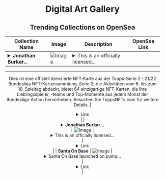 <div align="center">

# Digital Art Gallery

## Trending Collections on OpenSea

| Collection Name                       | Image                                                                                     | Description                       | OpenSea Link                                                                                          |
|---------------------------------------|-------------------------------------------------------------------------------------------|-----------------------------------|--------------------------------------------------------------------------------------------------------|
| **<details><summary>Jonathan Burkar...</summary>Jonathan Burkardt M05 Base Red S2-19 Uncommon</details>** | ![Image](https://i.seadn.io/s/raw/files/845c068143da009ccaac3125a822a3ab.jpg?w=500&auto=format?w=200&auto=format) | <details><summary>This is an officially licensed...</summary>This is an officially licensed NFT card from the Topps Series 2 - 21/22 Bundesliga NFT card collection. Series 2, which covers action from Matchday 6 - Matchday 10, features 64 unique NFT cards highlighting your favorites players, teams, and top moments from each month of Bundesliga action. Visit ToppsNFTs.com for more details.

---

Dies ist eine offiziell lizenzierte NFT-Karte aus der Topps-Serie 2 - 21/22 Bundesliga NFT-Kartensammlung. Serie 2, die Aktivitäten vom 6. bis zum 10. Spieltag abdeckt, bietet 64 einzigartige NFT-Karten, die Ihre Lieblingsspieler, -teams und Top-Momente aus jedem Monat der Bundesliga-Action hervorheben. Besuchen Sie ToppsNFTs.com für weitere Details.</details> | <details><summary>Link</summary>[Jonathan Burkardt M05 Base Red S2-19 Uncommon](https://opensea.io/collection/jonathan-burkardt-m05-base-red-s2-19-uncommon-2)</details> |
| **<details><summary>Jonathan Burkar...</summary>Jonathan Burkardt M05 Base Red S2-19 Uncommon</details>** | ![Image](https://i.seadn.io/s/raw/files/845c068143da009ccaac3125a822a3ab.jpg?w=500&auto=format?w=200&auto=format) | <details><summary>This is an officially licensed...</summary>This is an officially licensed NFT card from the Topps Series 2 - 21/22 Bundesliga NFT card collection. Series 2, which covers action from Matchday 6 - Matchday 10, features 64 unique NFT cards highlighting your favorites players, teams, and top moments from each month of Bundesliga action. Visit ToppsNFTs.com for more details.

---

Dies ist eine offiziell lizenzierte NFT-Karte aus der Topps-Serie 2 - 21/22 Bundesliga NFT-Kartensammlung. Serie 2, die Aktivitäten vom 6. bis zum 10. Spieltag abdeckt, bietet 64 einzigartige NFT-Karten, die Ihre Lieblingsspieler, -teams und Top-Momente aus jedem Monat der Bundesliga-Action hervorheben. Besuchen Sie ToppsNFTs.com für weitere Details.</details> | <details><summary>Link</summary>[Jonathan Burkardt M05 Base Red S2-19 Uncommon](https://opensea.io/collection/jonathan-burkardt-m05-base-red-s2-19-uncommon-1)</details> |
| **Santa On Base** | ![Image](https://i.seadn.io/s/raw/files/0bb23ab4dd96bec3619e760b977e3521.jpg?w=500&auto=format?w=200&auto=format) | <details><summary>Santa On Base launched on pump...</summary>Santa On Base launched on pumpsea.io, where people can trade NFTs like meme coins using bonding curve pools.

Check it out: https://pumpsea.io/Santa%20On%20Base</details> | <details><summary>Link</summary>[Santa On Base](https://opensea.io/collection/santa-on-base)</details> |

</div>